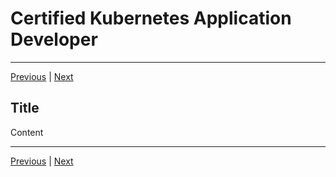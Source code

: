 # Certified Kubernetes Application Developer

---

[Previous](01_core_concepts.md) | [Next](03_X.md)

## Title
Content


---

[Previous](01_core_concepts.md) | [Next](03_X.md)